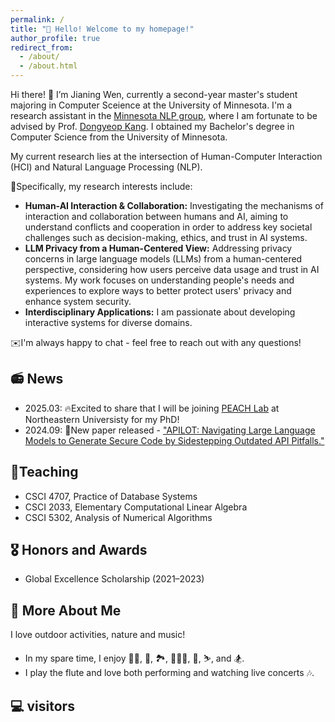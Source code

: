 ```yaml
---
permalink: /
title: "👋 Hello! Welcome to my homepage!"
author_profile: true
redirect_from: 
  - /about/
  - /about.html
---
```


<span class='anchor' id='about-me'></span>

Hi there! 👋 I’m Jianing Wen, currently a second-year master's student majoring in Computer Sceience at the University of Minnesota. I'm a research assistant in the [Minnesota NLP group](https://minnesotanlp.github.io/), where I am fortunate to be advised by Prof. [Dongyeop Kang](https://dykang.github.io/). I obtained my Bachelor's degree in Computer Science from the University of Minnesota.

My current research lies at the intersection of Human-Computer Interaction (HCI) and Natural Language Processing (NLP).

💭Specifically, my research interests include:

- **Human-AI Interaction & Collaboration:** Investigating the mechanisms of interaction and collaboration between humans and AI, aiming to understand conflicts and cooperation in order to address key societal challenges such as decision-making, ethics, and trust in AI systems.
- **LLM Privacy from a Human-Centered View:** Addressing privacy concerns in large language models (LLMs) from a human-centered perspective, considering how users perceive data usage and trust in AI systems. My work focuses on understanding people's needs and experiences to explore ways to better protect users' privacy and enhance system security.
- **Interdisciplinary Applications:** I am passionate about developing interactive systems for diverse domains.

✉️I'm always happy to chat - feel free to reach out with any questions!

📻 News
------
- 2025.03: 🔥Excited to share that I will be joining [PEACH Lab](https://tianshili.me/lab/) at Northeastern Universisty for my PhD!
- 2024.09: 📜New paper released - ["APILOT: Navigating Large Language Models to Generate Secure Code by Sidestepping Outdated API Pitfalls."](https://arxiv.org/abs/2409.16526)


📖Teaching 
------
- CSCI 4707, Practice of Database Systems
- CSCI 2033, Elementary Computational Linear Algebra
- CSCI 5302, Analysis of Numerical Algorithms


🎖 Honors and Awards
------
- Global Excellence Scholarship (2021–2023)


🌟 More About Me
------
I love outdoor activities, nature and music!
- In my spare time, I enjoy 🏊‍♀️, 🎾, 🏞️, 🚶🏻‍♀️, 🤿, ⛷️, and 🏂. 
- I play the flute and love both performing and watching live concerts 🎶.


💻 visitors
------
<div class= "visitor">
  <script type="text/javascript" id="clustrmaps" src="//clustrmaps.com/map_v2.js?d=k6zeREDMHp6zN2DgKcBuNlkoyRbdKcQvmw4htzFN0-o&cl=ffffff&w=a"></script>
</div>

